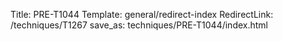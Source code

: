 Title: PRE-T1044
Template: general/redirect-index
RedirectLink: /techniques/T1267
save_as: techniques/PRE-T1044/index.html